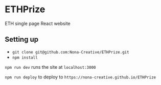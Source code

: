 # ETHPrize
ETH single page React website

## Setting up
- `git clone git@github.com:Nona-Creative/ETHPrize.git`
- `npm install`

`npm run dev` runs the site at `localhost:3000`

`npm run deploy` to deploy to `https://nona-creative.github.io/ETHPrize`
